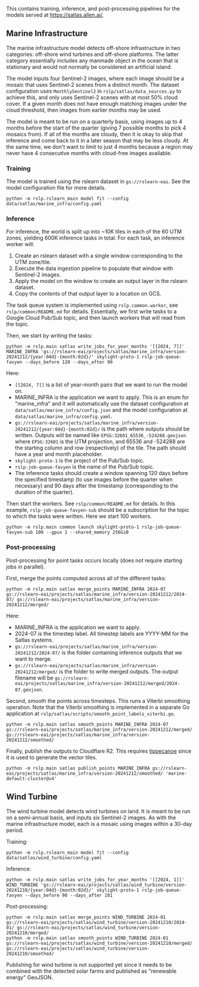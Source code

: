 This contains training, inference, and post-processing pipelines for the models served
at https://satlas.allen.ai/.

## Marine Infrastructure

The marine infrastructure model detects off-shore infrastructure in two categories:
off-shore wind turbines and off-shore platforms. The latter category essentially
includes any manmade object in the ocean that is stationary and would not normally be
considered an artificial island.

The model inputs four Sentinel-2 images, where each image should be a mosaic that uses
Sentinel-2 scenes from a distinct month. The dataset configuration uses
`MonthlySentinel2` in `rslp/satlas/data_sources.py` to achieve this, and only uses
Sentinel-2 scenes with at most 50% cloud cover. If a given month does not have enough
matching images under the cloud threshold, then images from earlier months may be used.

The model is meant to be run on a quarterly basis, using images up to 4 months
before the start of the quarter (giving 7 possible months to pick 4 mosaics from). If
all of the months are cloudy, then it is okay to skip that inference and come back to
it in a later season that may be less cloudy. At the same time, we don't want to limit
to just 4 months because a region may never have 4 consecutive months with cloud-free
images available.

### Training

The model is trained using the rslearn dataset in `gs://rslearn-eai`. See the model
configuration file for more details.

    python -m rslp.rslearn_main model fit --config data/satlas/marine_infra/config.yaml

### Inference

For inference, the world is split up into ~10K tiles in each of the 60 UTM zones,
yielding 600K inference tasks in total. For each task, an inference worker will:

1. Create an rslearn dataset with a single window corresponding to the UTM zone/tile.
2. Execute the data ingestion pipeline to populate that window with Sentinel-2 images.
3. Apply the model on the window to create an output layer in the rslearn dataset.
4. Copy the contents of that output layer to a location on GCS.

The task queue system is implemented using `rslp.common.worker`, see
`rslp/common/README.md` for details. Essentially, we first write tasks to a Google
Cloud Pub/Sub topic, and then launch workers that will read from the topic.

Then, we start by writing the tasks:

    python -m rslp.main satlas write_jobs_for_year_months '[[2024, 7]]' MARINE_INFRA 'gs://rslearn-eai/projects/satlas/marine_infra/version-20241212/{year:04d}-{month:02d}/' skylight-proto-1 rslp-job-queue-favyen --days_before 120 --days_after 90

Here:

- `[[2024, 7]]` is a list of year-month pairs that we want to run the model on.
- MARINE_INFRA is the application we want to apply. This is an enum for "marine_infra"
  and it will automatically use the dataset configuration at
  `data/satlas/marine_infra/config.json` and the model configuration at
  `data/satlas/marine_infra/config.yaml`.
- `gs://rslearn-eai/projects/satlas/marine_infra/version-20241212/{year:04d}-{month:02d}/`
  is the path where outputs should be written. Outputs will be named like
  `EPSG:32601_65536_-524288.geojson` where `EPSG:32601` is the UTM projection, and
  65536 and -524288 are the starting column and row (respectively) of the tile. The
  path should have a year and month placeholder.
- `skylight-proto-1` is the project of the Pub/Sub topic.
- `rslp-job-queue-favyen` is the name of the Pub/Sub topic.
- The inference tasks should create a window spanning 120 days before the specified
  timestamp (to use images before the quarter when necessary) and 90 days after the
  timestamp (corresponding to the duration of the quarter).

Then start the workers. See `rslp/common/README.md` for details. In this example,
`rslp-job-queue-favyen-sub` should be a subscription for the topic to which the tasks
were written. Here we start 100 workers.

    python -m rslp.main common launch skylight-proto-1 rslp-job-queue-favyen-sub 100 --gpus 1 --shared_memory 256GiB

### Post-processing

Post-processing for point tasks occurs locally (does not require starting jobs in parallel).

First, merge the points computed across all of the different tasks:

    python -m rslp.main satlas merge_points MARINE_INFRA 2024-07 gs://rslearn-eai/projects/satlas/marine_infra/version-20241212/2024-07/ gs://rslearn-eai/projects/satlas/marine_infra/version-20241212/merged/

Here:

- MARINE_INFRA is the application we want to apply.
- 2024-07 is the timestep label. All timestep labels are YYYY-MM for the Satlas
  systems.
- `gs://rslearn-eai/projects/satlas/marine_infra/version-20241212/2024-07/` is the
  folder containing inference outputs that we want to merge.
- `gs://rslearn-eai/projects/satlas/marine_infra/version-20241212/merged/` is the
  folder to write merged outputs. The output filename will be
  `gs://rslearn-eai/projects/satlas/marine_infra/version-20241212/merged/2024-07.geojson`.

Second, smooth the points across timesteps. This runs a Viterbi smoothing operation.
Note that the Viterbi smoothing is implemented in a separate Go application at
`rslp/satlas/scripts/smooth_point_labels_viterbi.go`.

    python -m rslp.main satlas smooth_points MARINE_INFRA 2024-07 gs://rslearn-eai/projects/satlas/marine_infra/version-20241212/merged/ gs://rslearn-eai/projects/satlas/marine_infra/version-20241212/smoothed/

Finally, publish the outputs to Cloudflare R2. This requires
[tippecanoe](https://github.com/mapbox/tippecanoe) since it is used to generate the
vector tiles.

    python -m rslp.main satlas publish_points MARINE_INFRA gs://rslearn-eai/projects/satlas/marine_infra/version-20241212/smoothed/ 'marine-default-cluster@v4'

## Wind Turbine

The wind turbine model detects wind turbines on land. It is meant to be run on a
semi-annual basis, and inputs six Sentinel-2 images. As with the marine infrastructure
model, each is a mosaic using images within a 30-day period.

Training:

    python -m rslp.rslearn_main model fit --config data/satlas/wind_turbine/config.yaml

Inference:

    python -m rslp.main satlas write_jobs_for_year_months '[[2024, 1]]' WIND_TURBINE 'gs://rslearn-eai/projects/satlas/wind_turbine/version-20241210/{year:04d}-{month:02d}/' skylight-proto-1 rslp-job-queue-favyen --days_before 90 --days_after 181

Post-processing:

    python -m rslp.main satlas merge_points WIND_TURBINE 2024-01 gs://rslearn-eai/projects/satlas/wind_turbine/version-20241210/2024-01/ gs://rslearn-eai/projects/satlas/wind_turbine/version-20241210/merged/
    python -m rslp.main satlas smooth_points WIND_TURBINE 2024-01 gs://rslearn-eai/projects/satlas/wind_turbine/version-20241210/merged/ gs://rslearn-eai/projects/satlas/wind_turbine/version-20241210/smoothed/

Publishing for wind turbine is not supported yet since it needs to be combined with the
detected solar farms and published as "renewable energy" GeoJSON.
